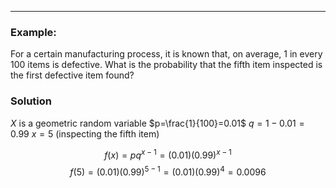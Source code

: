 - - -
### Example:
For a certain manufacturing process, it is known that, on average, 1 in every 100 items is defective. What is the probability that the fifth item inspected is the first defective item found?

### Solution
$X$ is a geometric random variable
$p=\frac{1}{100}=0.01$ 
$q=1-0.01=0.99$
$x=5$ (inspecting the fifth item)

$$f(x)=pq^{x-1}=(0.01)(0.99)^{x-1}$$
$$f(5)=(0.01)(0.99)^{5-1}=(0.01)(0.99)^4=0.0096$$



